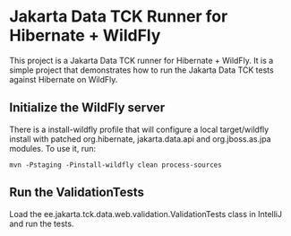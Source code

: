 # Jakarta Data TCK Runner for Hibernate + WildFly

This project is a Jakarta Data TCK runner for Hibernate + WildFly. It is a simple project that demonstrates how to run
the Jakarta Data TCK tests against Hibernate on WildFly.

## Initialize the WildFly server
There is a install-wildfly profile that will configure a local target/wildfly install with patched org.hibernate,
jakarta.data.api and org.jboss.as.jpa modules. To use it, run:

```shell
mvn -Pstaging -Pinstall-wildfly clean process-sources
```

## Run the ValidationTests
Load the ee.jakarta.tck.data.web.validation.ValidationTests class in IntelliJ and run the tests.
